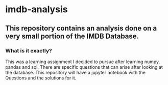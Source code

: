 # imdb-analysis

## This repository contains an analysis done on a very small portion of the IMDB Database.

### What is it exactly?
This was a learning assignment I decided to pursue after learning numpy, pandas and sql.
There are specific questions that can arise after looking at the database.
This repository will have a jupyter notebook with the Questions and the solutions for it.
